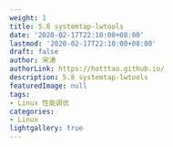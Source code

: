 ```yaml
---
weight: 1
title: 5.8 systemtap-lwtools
date: '2020-02-17T22:10:00+08:00'
lastmod: '2020-02-17T22:10:00+08:00'
draft: false
author: 宋涛
authorLink: https://hotttao.github.io/
description: 5.8 systemtap-lwtools
featuredImage: null
tags:
- Linux 性能调优
categories:
- Linux
lightgallery: true
---
```


<!-- more -->